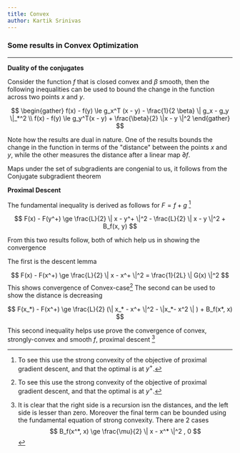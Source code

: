 ```yaml
---
title: Convex
author: Kartik Srinivas
---
```



### Some results in Convex Optimization

---

<b> Duality of the conjugates </b>

Consider the function $f$ that is closed convex and $\beta$ smooth, then the following inequalities can be used to bound the change in the function across two points $x$ and $y$.

$$
\begin{gather}
    f(x) - f(y) \le g_x^T (x - y) - \frac{1}{2 \beta} \| g_x - g_y \|_*^2 
    \\
    f(x) - f(y) \le g_y^T(x - y) + \frac{\beta}{2} \|x - y \|^2
\end{gather}
$$

Note how the results are dual in nature. One of the results bounds the change in the function in terms of the "distance" between the points $x$ and $y$, while the other measures the distance after a linear map $\partial f$.

Maps under the set of subgradients are congenial to us, it follows from the Conjugate subgradient theorem


<b>Proximal Descent</b>

The fundamental inequality is derived as follows for $F = f + g$ [^cvx]

$$
 F(x) - F(y^+) \ge \frac{L}{2} \| x - y^+ \|^2 - \frac{L}{2} \| x - y \|^2 + B_f(x, y)
$$


From this two results follow, both of which help us in showing the convergence

The first is the descent lemma

$$
    F(x) - F(x^+) \ge \frac{L}{2} \| x - x^+ \|^2 = \frac{1}{2L} \| G(x) \|^2 
$$
This shows convergence of Convex-case[^cvx]
The second can be used to show the distance is decreasing 

$$
    F(x_*) - F(x^+) \ge \frac{L}{2} (\| x_* - x^+ \|^2  - \|x_*- x^2 \| ) + B_f(x*, x)
$$

This second inequality helps use prove the convergence of convex, strongly-convex and smooth $f$, proximal descent [^scvx]

[^scvx]: It is clear that the right side is a recursion isn the distances, and the left side is lesser than zero. Moreover the final term can be bounded using  the fundamental equation of strong convexity.
There are 2 cases
    $$
        B_f(x^*, x) \ge \frac{\mu}{2} \| x - x^* \|^2 ,  0
    $$

[^cvx]: To see this use the strong convexity of the objective of proximal gradient descent, and that the optimal is at $y^+$. 